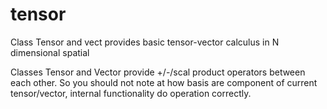 # tensor
Class Tensor and vect provides basic tensor-vector calculus in N dimensional spatial

Classes Tensor and Vector provide +/-/scal product operators between each other. So you should not note at how basis are component of current tensor/vector, 
internal functionality do operation correctly.
